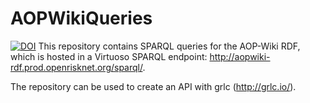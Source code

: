 # AOPWikiQueries
[![DOI](https://zenodo.org/badge/178405567.svg)](https://zenodo.org/badge/latestdoi/178405567)
This repository contains SPARQL queries for the AOP-Wiki RDF, which is hosted in a Virtuoso SPARQL endpoint: http://aopwiki-rdf.prod.openrisknet.org/sparql/. 

The repository can be used to create an API with grlc (http://grlc.io/).
